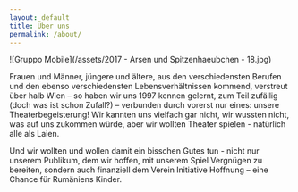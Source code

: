 ```yaml
---
layout: default
title: Über uns
permalink: /about/
---
```

![Gruppo Mobile](/assets/2017 - Arsen und Spitzenhaeubchen - 18.jpg)

Frauen und Männer, jüngere und ältere, aus den verschiedensten Berufen und den ebenso verschiedensten Lebensverhältnissen kommend, verstreut über halb Wien – so haben wir uns 1997 kennen gelernt, zum Teil zufällig (doch was ist schon Zufall?) – verbunden durch vorerst nur eines: unsere Theaterbegeisterung! Wir kannten uns vielfach gar nicht, wir wussten nicht, was auf uns zukommen würde, aber wir wollten Theater spielen - natürlich alle als Laien. 

Und wir wollten und wollen damit ein bisschen Gutes tun - nicht nur unserem Publikum, dem wir hoffen, mit unserem Spiel Vergnügen zu bereiten, sondern auch finanziell dem Verein Initiative Hoffnung – eine Chance für Rumäniens Kinder. 
